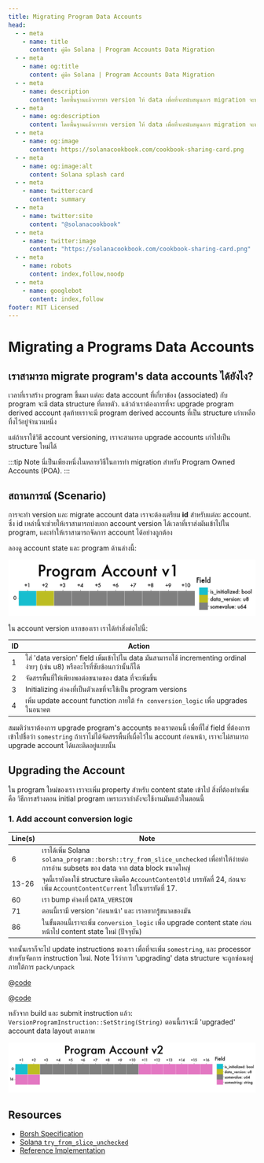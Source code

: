 ```yaml
---
title: Migrating Program Data Accounts
head:
  - - meta
    - name: title
      content: คู่มือ Solana | Program Accounts Data Migration
  - - meta
    - name: og:title
      content: คู่มือ Solana | Program Accounts Data Migration
  - - meta
    - name: description
      content: โดยพื้นฐานแล้วการทำ version ให้ data เพื่อที่จะสนับสนุนการ migration จะหมายถึงการสร้าง reference ที่ไม่ซ้ำ (unique) สำหรับชุดของ data โดยที่ reference นี้จะสามารถใช้ตามรูปแบบของการ query,แบบ ID, หรือใช้ datetime identifier. เรียนรู้เกี่ยวกับการ Serialization แลเทคนิคอื่นๆ ได้ที่คู่มือ Solana.
  - - meta
    - name: og:description
      content: โดยพื้นฐานแล้วการทำ version ให้ data เพื่อที่จะสนับสนุนการ migration จะหมายถึงการสร้าง reference ที่ไม่ซ้ำ (unique) สำหรับชุดของ data โดยที่ reference นี้จะสามารถใช้ตามรูปแบบของการ query,แบบ ID, หรือใช้ datetime identifier. เรียนรู้เกี่ยวกับการ Serialization แลเทคนิคอื่นๆ ได้ที่คู่มือ Solana.
  - - meta
    - name: og:image
      content: https://solanacookbook.com/cookbook-sharing-card.png
  - - meta
    - name: og:image:alt
      content: Solana splash card
  - - meta
    - name: twitter:card
      content: summary
  - - meta
    - name: twitter:site
      content: "@solanacookbook"
  - - meta
    - name: twitter:image
      content: "https://solanacookbook.com/cookbook-sharing-card.png"
  - - meta
    - name: robots
      content: index,follow,noodp
  - - meta
    - name: googlebot
      content: index,follow
footer: MIT Licensed
---
```


# Migrating a Programs Data Accounts

## เราสามารถ migrate program's data accounts ได้ยังไง?

เวลาที่เราสร้าง program ขึ้นมา แต่ละ data account ที่เกี่ยวข้อง (associated) กับ
program จะมี data structure ที่ตายตัว. แล้วถ้าเราต้องการที่จะ upgrade program derived account สุดท้ายเราจะมี program derived accounts ที่เป็น structure เก่าเหลือทิ้งไว้อยู่จำนวนหนึ่ง

แต่ถ้าเราใช้วิธี account versioning, เราจะสามารถ upgrade accounts เก่าไปเป็น structure ใหม่ได้

:::tip Note
นี่เป็นเพียงหนึ่งในหลายวิธีในการทำ migration สำหรับ Program Owned Accounts (POA).
:::

## สถานการณ์ (Scenario)

การจะทำ version และ migrate account data เราจะต้องเตรียม **id** สำหรับแต่ละ account. ซึ่ง id เหล่านี้จะช่วยให้เราสามารถบ่งบอก account version ได้เวลาที่เราส่งมันเข้าไปใน  program, และทำให้เราสามารถจัดการ account ได้อย่างถูกต้อง

ลองดู account state และ program ด้านล่างนี้:

<img src="./data-migration/pav1.png" alt="Program Account v1">

<SolanaCodeGroup>
  <SolanaCodeGroupItem title="Account" active>

  <template v-slot:default>

@[code](@/code/data-migration/account-v0.en.rs)

  </template>

  <template v-slot:preview>

@[code](@/code/data-migration/account-v0.preview.en.rs)

  </template>

  </SolanaCodeGroupItem>

<SolanaCodeGroupItem title="Instruction" active>

  <template v-slot:default>

@[code](@/code/data-migration/rust.instruction.en.rs)

  </template>

  <template v-slot:preview>

@[code](@/code/data-migration/rust.instruction.preview.en.rs)

  </template>

  </SolanaCodeGroupItem>

<SolanaCodeGroupItem title="Processor" active>

  <template v-slot:default>

@[code](@/code/data-migration/rust.processor.en.rs)

  </template>

  <template v-slot:preview>

@[code](@/code/data-migration/rust.processor.preview.en.rs)

  </template>

  </SolanaCodeGroupItem>

</SolanaCodeGroup>

ใน account version แรกของเรา เราได้ทำสิ่งต่อไปนี้:

| ID | Action |
| - | - |
|1| ใส่ 'data version' field เพิ่มเข้าไปใน data มันสามารถใช้ incrementing ordinal ง่ายๆ (เช่น u8) หรืออะไรที่ซับซ้อนกว่านั้นก็ได้
|2| จัดสรรพื้นที่ให้เพียงพอต่อขนาดของ data ที่จะเพิ่มขึ้น
|3| Initializing ค่าคงที่เป็นตัวเลขที่จะใช้เป็น program versions
|4| เพิ่ม update account function ภายใต้ `fn conversion_logic` เพื่อ upgrades ในอนาคต

สมมติว่าเราต้องการ upgrade program's accounts ของเราตอนนี้ เพื่อที่ใส่ field ที่ต้องการเข้าไปชื่อว่า `somestring` ถ้าเราไม่ได้จัดสรรพื้นที่เผื่อไว้ใน account ก่อนหน้า, เราจะไม่สามารถ upgrade account ได้และติดอยู่แบบนั้น

## Upgrading the Account

ใน program ใหม่ของเรา เราจะเพิ่ม property สำหรับ content state เข้าไป
สิ่งที่ต้องทำเพิ่มคือ วิธีการสร้างตอน initial program เพราะเรากำลังจะใช้งานมันแล้วในตอนนี้

### 1. Add account conversion logic

<SolanaCodeGroup>
  <SolanaCodeGroupItem title="Account">

  <template v-slot:default>

@[code](@/code/data-migration/account-v1.en.rs)

  </template>

  <template v-slot:preview>

@[code](@/code/data-migration/account-v1.preview.en.rs)

  </template>

  </SolanaCodeGroupItem>
</SolanaCodeGroup>

| Line(s) | Note |
| ------- | - |
| 6 | เราได้เพิ่ม Solana `solana_program::borsh::try_from_slice_unchecked` เพื่อทำให้ง่ายต่อการอ่าน subsets ของ data จาก data block ขนาดใหญ่
| 13-26| จุดนี้เรายังคงใช้ structure เดิมคือ `AccountContentOld` บรรทัดที่ 24, ก่อนจะเพิ่ม `AccountContentCurrent` ไปในบรรทัดที่ 17.
| 60 | เรา bump ค่าคงที่ `DATA_VERSION`
| 71 | ตอนนี้เรามี version 'ก่อนหน้า' และ เราอยากรู้ขนาดของมัน
| 86 | ในขั้นตอนนี้เราจะเพิ่ม `conversion_logic` เพื่อ upgrade content state ก่อนหน้าไป content state ใหม่ (ปัจจุบัน)

จากนั้นเราก็จะไป update instructions ของเรา เพื่อที่จะเพิ่ม `somestring`, และ processor สำหรับจัดการ instruction ใหม่. Note ไว้ว่าการ 'upgrading' data structure จะถูกซ่อนอยู่ภายใต้การ `pack/unpack`

<CodeGroup>
  <CodeGroupItem title="Instruction">

@[code](@/code/data-migration/rust.instruction1.en.rs)

  </CodeGroupItem>

  <CodeGroupItem title="Processor">

@[code](@/code/data-migration/rust.processor1.en.rs)

  </CodeGroupItem>
</CodeGroup>

หลัวจาก build และ submit instruction แล้ว: `VersionProgramInstruction::SetString(String)` ตอนนี้เราจะมี 'upgraded' account data layout ตามภาพ

<img src="./data-migration/pav2.png" alt="Program Account v2">

## Resources

* [Borsh Specification](https://borsh.io/)
* [Solana `try_from_slice_unchecked`](https://github.com/solana-labs/solana/blob/master/sdk/program/src/borsh.rs#L67)
* [Reference Implementation](https://github.com/FrankC01/versioning-solana)
